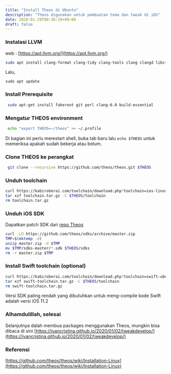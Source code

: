 ```yaml
---
title: "Install Theos di Ubuntu"
description: "Theos digunakan untuk pembuatan tema dan tweak di iOS"
date: 2020-01-29T00:36:19+09:00
draft: false
---
```


### Instalasi LLVM
web : [https://apt.llvm.org/](https://apt.llvm.org/)

```bash
sudo apt install clang-format clang-tidy clang-tools clang clangd libc++-dev libc++1 libc++abi-dev libc++abi1 libclang-dev libclang1 liblldb-dev libllvm-ocaml-dev libomp-dev libomp5 lld lldb llvm-dev llvm-runtime llvm python-clang
```

Lalu,

```
sudo apt update
```

### Install Prerequisite

```bash
 sudo apt-get install fakeroot git perl clang-6.0 build-essential
```

### Mengatur THEOS environment

```bash
 echo "export THEOS=~/theos" >> ~/.profile
```

Di bagian ini perlu merestart shell, buka tab baru lalu `echo $THEOS` untuk memeriksa apakah sudah bekerja atau belum.

### Clone THEOS ke perangkat

```bash
 git clone --recursive https://github.com/theos/theos.git $THEOS
```

### Unduh toolchain

```bash
curl https://kabiroberai.com/toolchain/download.php?toolchain=ios-linux -Lo toolchain.tar.gz
tar xzf toolchain.tar.gz -C $THEOS/toolchain
rm toolchain.tar.gz
```

### Unduh iOS SDK

Dapatkan patch SDK dari [repo Theos](https://github.com/theos/sdks)

```bash
curl -LO https://github.com/theos/sdks/archive/master.zip
TMP=$(mktemp -d)
unzip master.zip -d $TMP
mv $TMP/sdks-master/*.sdk $THEOS/sdks
rm -r master.zip $TMP
```

### Install Swift toolchain (optional)

```bash
curl https://kabiroberai.com/toolchain/download.php?toolchain=swift-ubuntu-latest -Lo swift-toolchain.tar.gz
tar xzf swift-toolchain.tar.gz -C $THEOS/toolchain
rm swift-toolchain.tar.gz
```

Versi SDK paling rendah yang dibutuhkan untuk meng-compile kode Swift adalah versi iOS 11.2

### Alhamdulillah, selesai

Selanjutnya dalah membua packages menggunakan Theos, mungkin bisa dibaca di sini [https://ivancristina.github.io/2020/01/02/tweakdevelop/](https://ivancristina.github.io/2020/01/02/tweakdevelop/)

### Referensi

[https://github.com/theos/theos/wiki/Installation-Linux](https://github.com/theos/theos/wiki/Installation-Linux)
